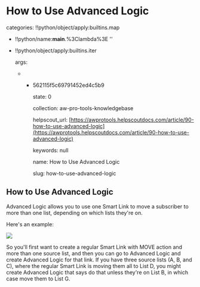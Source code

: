 # How to Use Advanced Logic

categories: !!python/object/apply:builtins.map

* !!python/name:**main**.%3Clambda%3E ''
* !!python/object/apply:builtins.iter

  args:

  * * 562115f5c69791452ed4c5b9

      state: 0

      collection: aw-pro-tools-knowledgebase

      helpscout\_url: [https://awprotools.helpscoutdocs.com/article/90-how-to-use-advanced-logic](https://awprotools.helpscoutdocs.com/article/90-how-to-use-advanced-logic)

      keywords: null

      name: How to Use Advanced Logic

      slug: how-to-use-advanced-logic

## How to Use Advanced Logic

Advanced Logic allows you to use one Smart Link to move a subscriber to more than one list, depending on which lists they're on.

Here's an example:

![](https://d33v4339jhl8k0.cloudfront.net/inline/4641/4ed6bf8cf3cdd0c3d013e32922cc5013c13e049f/5b016dd458248e2ff4a1b52364e18aecaa1661ef/d2c13091f9e0a1d64c07c24c7053565d.png)

So you'll first want to create a regular Smart Link with MOVE action and more than one source list, and then you can go to Advanced Logic and create Advanced Logic for that link. If you have three source lists \(A, B, and C\), where the regular Smart Link is moving them all to List D, you might create Advanced Logic that says do that unless they're on List B, in which case move them to List G.

